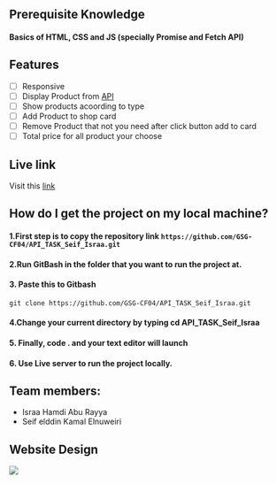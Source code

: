 ## Prerequisite Knowledge
#### Basics of HTML, CSS and JS (specially Promise and Fetch API)

## Features
- [ ] Responsive
- [ ] Display Product from [API](https://fakestoreapi.com)
- [ ] Show products acoording to type
- [ ] Add Product to shop card
- [ ] Remove Product that not you need after click button add to card
- [ ] Total price for all product your choose

## Live link 
Visit this [link](https://gsg-cf04.github.io/API_TASK_Seif_Israa/) 

## How do I get the project on my local machine?

#### 1.First step is to copy the repository link `https://github.com/GSG-CF04/API_TASK_Seif_Israa.git`
#### 2.Run GitBash in the folder that you want to run the project at.
#### 3. Paste this to Gitbash 
`git clone https://github.com/GSG-CF04/API_TASK_Seif_Israa.git` 
#### 4.Change your current directory by typing cd API_TASK_Seif_Israa 
#### 5. Finally, code . and your text editor will launch
#### 6. Use Live server to run the project locally.

## Team members: 
- Israa Hamdi Abu Rayya
- Seif elddin Kamal Elnuweiri



## Website Design
![](https://i.imgur.com/dbS2py3.jpg)
